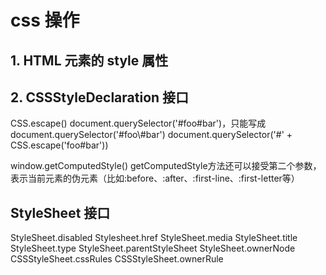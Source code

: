 # css 操作

## 1. HTML 元素的 style 属性

## 2. CSSStyleDeclaration 接口

CSS.escape()
document.querySelector('#foo#bar')，只能写成document.querySelector('#foo\\#bar')
document.querySelector('#' + CSS.escape('foo#bar'))

window.getComputedStyle()
  getComputedStyle方法还可以接受第二个参数，表示当前元素的伪元素（比如:before、:after、:first-line、:first-letter等）

## StyleSheet 接口

StyleSheet.disabled
Stylesheet.href
StyleSheet.media
StyleSheet.title
StyleSheet.type
StyleSheet.parentStyleSheet
StyleSheet.ownerNode
CSSStyleSheet.cssRules
CSSStyleSheet.ownerRule